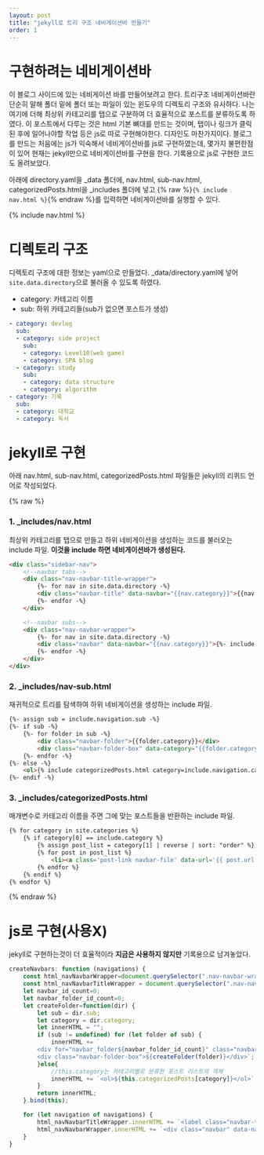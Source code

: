 ```yaml
---
layout: post
title: "jekyll로 트리 구조 네비게이션바 만들기"
order: 1
---
```

# 구현하려는 네비게이션바
이 블로그 사이드에 있는 네비게이션 바를 만들어보려고 한다. 트리구조 네비게이션바란 단순히 말해 폴더 밑에 폴더 또는 파일이 있는 윈도우의 디렉토리 구조와 유사하다. 나는 여기에 더해 최상위 카테고리를 탭으로 구분하여 더 효율적으로 포스트를 분류하도록 하였다. 이 포스트에서 다루는 것은 html 기본 뼈대를 만드는 것이며, 탭이나 링크가 클릭된 후에 일어나야할 작업 등은 js로 따로 구현해야한다. 디자인도 마찬가지이다. 블로그를 만드는 처음에는 js가 익숙해서 네비게이션바를 js로 구현하였는데, 몇가지 불편한점이 있어 현재는 jekyll만으로 네비게이션바를 구현을 한다. 기록용으로 js로 구현한 코드도 올려보았다.

아래에 directory.yaml을 _data 폴더에, nav.html, sub-nav.html, categorizedPosts.html을 _includes 폴더에 넣고
{% raw %}`{% include nav.html %}`{% endraw %}를 입력하면 네비게이션바를 실행할 수 있다. 

{% include nav.html %}

# 디렉토리 구조

디렉토리 구조에 대한 정보는 yaml으로 만들었다. _data/directory.yaml에 넣어 `site.data.directory`으로 불러올 수 있도록 하였다.

* category: 카테고리 이름
* sub: 하위 카테고리들(sub가 없으면 포스트가 생성)

```yaml
- category: devlog
  sub:
  - category: side project
    sub:
    - category: Level10(web game)
    - category: SPA blog
  - category: study
    sub:
    - category: data structure
    - category: algorithm
- category: 기록
  sub:
  - category: 대학교
  - category: 독서
```

# jekyll로 구현

아래 nav.html, sub-nav.html, categorizedPosts.html 파일들은 jekyll의 리퀴드 언어로 작성되었다.

{% raw %}
### 1. _includes/nav.html

최상위 카테고리를 탭으로 만들고 하위 네비게이션을 생성하는 코드를 불러오는 include 파일. 
**이것을 include 하면 네비게이션바가 생성된다.**
```html
<div class="sidebar-nav">
    <!--navbar tabs-->
    <div class="nav-navbar-title-wrapper">
        {%- for nav in site.data.directory -%}
        <div class="navbar-title" data-navbar="{{nav.category}}">{{nav.category}}</div>
        {%- endfor -%}
    </div>

    <!--navbar subs-->
    <div class="nav-navbar-wrapper">
        {%- for nav in site.data.directory -%}
        <div class="navbar" data-navbar="{{nav.category}}">{%- include nav-sub.html navigation=nav -%}</div>
        {%- endfor -%}
    </div>
</div>
```

### 2. _includes/nav-sub.html

재귀적으로 트리를 탐색하여 하위 네비게이션을 생성하는 include 파일.
```html
{%- assign sub = include.navigation.sub -%}
{%- if sub -%}
    {%- for folder in sub -%}
        <div class="navbar-folder">{{folder.category}}</div>
        <div class="navbar-folder-box" data-category="{{folder.category}}">{% include nav-sub.html navigation=folder %}</div>
    {%- endfor -%}
{%- else -%}
    <ol>{% include categorizedPosts.html category=include.navigation.category %}</ol>
{%- endif -%}
```
### 3. _includes/categorizedPosts.html

매개변수로 카테고리 이름을 주면 그에 맞는 포스트들을 반환하는 include 파일. 
```html
{% for category in site.categories %}
    {% if category[0] == include.category %}
        {% assign post_list = category[1] | reverse | sort: "order" %}
        {% for post in post_list %}
            <li><a class='post-link navbar-file' data-url='{{ post.url }}'>{{ post.title }}</a></li>
        {% endfor %}
    {% endif %}
{% endfor %}
```
{% endraw %}

# js로 구현(사용X)
jekyll로 구현하는것이 더 효율적이라 **지금은 사용하지 않지만** 기록용으로 남겨놓았다.

```js
createNavbars: function (navigations) {
    const html_navNavbarWrapper=document.querySelector(".nav-navbar-wrapper");
    const html_navNavbarTitleWrapper = document.querySelector(".nav-navbar-title-wrapper");
    let navbar_id_count=0;
    let navbar_folder_id_count=0;
    let createFolder=function(dir) {
        let sub = dir.sub;
        let category = dir.category;
        let innerHTML = "";
        if (sub != undefined) for (let folder of sub) {
            innerHTML += `
        <div for="navbar_folder${navbar_folder_id_count}" class="navbar-folder">${folder.category}</div>
        <div class="navbar-folder-box">${createFolder(folder)}</div>`;
        }else{
            //this.category는 카테고리별로 분류한 포스트 리스트의 객체
            innerHTML += `<ol>${this.categorizedPosts[category]}</ol>`;
        }
        return innerHTML;
    }.bind(this);

    for (let navigation of navigations) {
        html_navNavbarTitleWrapper.innerHTML += `<label class="navbar-title" data-navbar="${navbar_id_count}">${navigation.title}</label>`;
        html_navNavbarWrapper.innerHTML += `<div class="navbar" data-navbar="${navbar_id_count++}">${createFolder(navigation)}</div>`;
    }
}
```